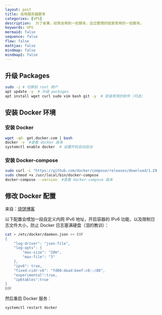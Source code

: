 ```yaml
---
layout: post
title: 自用服务器脚本
categories: [VPS]
description:  为了省事，经常会用到一些脚本，这边整理的就是常用的一些脚本。
keywords: VPS
mermaid: false
sequence: false
flow: false
mathjax: false
mindmap: false
mindmap2: false
---
```




## 升级 Packages

```bash
sudo -i # 切换到 root 用户
apt update -y  # 升级 packages
apt install wget curl sudo vim bash git -y  # 安装常用的软件（可选）
```

## 安装 Docker 环境

### 安装 Docker
```bash
wget -qO- get.docker.com | bash
docker -v  #查看 docker 版本
systemctl enable docker  # 设置开机自动启动
```

### 安装 Docker-compose
```bash
sudo curl -L "https://github.com/docker/compose/releases/download/1.29.2/docker-compose-$(uname -s)-$(uname -m)" -o /usr/local/bin/docker-compose
sudo chmod +x /usr/local/bin/docker-compose
docker-compose --version  #查看 docker-compose 版本
```

## 修改 Docker 配置
来自：[烧饼博客](https://u.sb/debian-install-docker/)

以下配置会增加一段自定义内网 IPv6 地址，开启容器的 IPv6 功能，以及限制日志文件大小，防止 Docker 日志塞满硬盘（泪的教训）：

```bash
cat > /etc/docker/daemon.json << EOF
{
    "log-driver": "json-file",
    "log-opts": {
        "max-size": "20m",
        "max-file": "3"
    },
    "ipv6": true,
    "fixed-cidr-v6": "fd00:dead:beef:c0::/80",
    "experimental":true,
    "ip6tables":true
}
EOF
```

然后重启 Docker 服务：

```bash
systemctl restart docker
```
